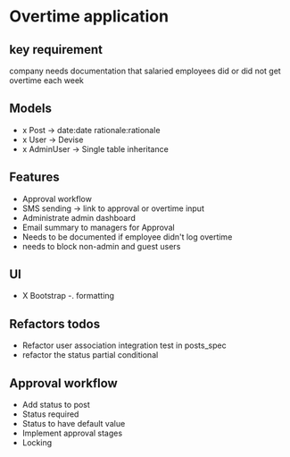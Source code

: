 # Overtime application

## key requirement
 company needs documentation that salaried employees did or did not get overtime each week

## Models
- x Post -> date:date rationale:rationale
- x User -> Devise
- x AdminUser -> Single table inheritance

## Features
- Approval workflow
- SMS sending -> link to approval or overtime input
- Administrate admin dashboard
- Email summary to managers for Approval
- Needs to be documented if employee didn't log overtime
- needs to block non-admin and guest users

## UI
- X Bootstrap -. formatting

## Refactors todos
- Refactor user association integration test in posts_spec
- refactor the status partial conditional

## Approval workflow
- Add status to post
- Status required
- Status to have default value
- Implement approval stages
- Locking
